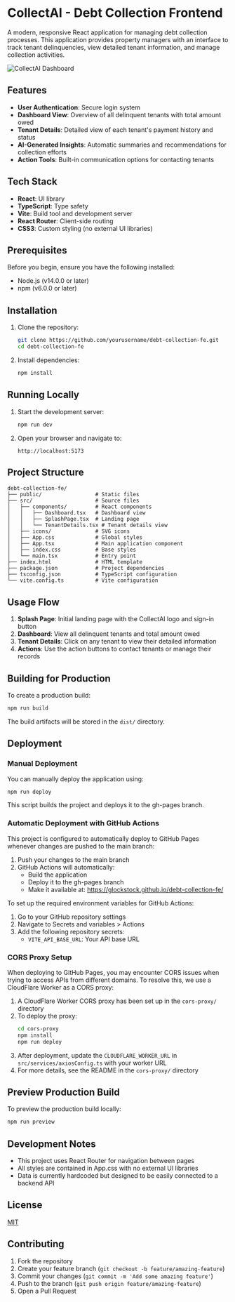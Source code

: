 # CollectAI - Debt Collection Frontend

A modern, responsive React application for managing debt collection processes. This application provides property managers with an interface to track tenant delinquencies, view detailed tenant information, and manage collection activities.

![CollectAI Dashboard](https://via.placeholder.com/600x400?text=CollectAI+Dashboard)

## Features

- **User Authentication**: Secure login system
- **Dashboard View**: Overview of all delinquent tenants with total amount owed
- **Tenant Details**: Detailed view of each tenant's payment history and status
- **AI-Generated Insights**: Automatic summaries and recommendations for collection efforts
- **Action Tools**: Built-in communication options for contacting tenants

## Tech Stack

- **React**: UI library
- **TypeScript**: Type safety
- **Vite**: Build tool and development server
- **React Router**: Client-side routing
- **CSS3**: Custom styling (no external UI libraries)

## Prerequisites

Before you begin, ensure you have the following installed:
- Node.js (v14.0.0 or later)
- npm (v6.0.0 or later)

## Installation

1. Clone the repository:
   ```bash
   git clone https://github.com/yourusername/debt-collection-fe.git
   cd debt-collection-fe
   ```

2. Install dependencies:
   ```bash
   npm install
   ```

## Running Locally

1. Start the development server:
   ```bash
   npm run dev
   ```

2. Open your browser and navigate to:
   ```
   http://localhost:5173
   ```

## Project Structure

```
debt-collection-fe/
├── public/                 # Static files
├── src/                    # Source files
│   ├── components/         # React components
│   │   ├── Dashboard.tsx   # Dashboard view
│   │   ├── SplashPage.tsx  # Landing page
│   │   └── TenantDetails.tsx # Tenant details view
│   ├── icons/              # SVG icons
│   ├── App.css             # Global styles
│   ├── App.tsx             # Main application component
│   ├── index.css           # Base styles
│   └── main.tsx            # Entry point
├── index.html              # HTML template
├── package.json            # Project dependencies
├── tsconfig.json           # TypeScript configuration
└── vite.config.ts          # Vite configuration
```

## Usage Flow

1. **Splash Page**: Initial landing page with the CollectAI logo and sign-in button
2. **Dashboard**: View all delinquent tenants and total amount owed
3. **Tenant Details**: Click on any tenant to view their detailed information
4. **Actions**: Use the action buttons to contact tenants or manage their records

## Building for Production

To create a production build:

```bash
npm run build
```

The build artifacts will be stored in the `dist/` directory.

## Deployment

### Manual Deployment

You can manually deploy the application using:

```bash
npm run deploy
```

This script builds the project and deploys it to the gh-pages branch.

### Automatic Deployment with GitHub Actions

This project is configured to automatically deploy to GitHub Pages whenever changes are pushed to the main branch:

1. Push your changes to the main branch
2. GitHub Actions will automatically:
   - Build the application
   - Deploy it to the gh-pages branch
   - Make it available at: https://glockstock.github.io/debt-collection-fe/

To set up the required environment variables for GitHub Actions:

1. Go to your GitHub repository settings
2. Navigate to Secrets and variables > Actions
3. Add the following repository secrets:
   - `VITE_API_BASE_URL`: Your API base URL

### CORS Proxy Setup

When deploying to GitHub Pages, you may encounter CORS issues when trying to access APIs from different domains. To resolve this, we use a CloudFlare Worker as a CORS proxy:

1. A CloudFlare Worker CORS proxy has been set up in the `cors-proxy/` directory
2. To deploy the proxy:
   ```bash
   cd cors-proxy
   npm install
   npm run deploy
   ```
3. After deployment, update the `CLOUDFLARE_WORKER_URL` in `src/services/axiosConfig.ts` with your worker URL
4. For more details, see the README in the `cors-proxy/` directory

## Preview Production Build

To preview the production build locally:

```bash
npm run preview
```

## Development Notes

- This project uses React Router for navigation between pages
- All styles are contained in App.css with no external UI libraries
- Data is currently hardcoded but designed to be easily connected to a backend API

## License

[MIT](LICENSE)

## Contributing

1. Fork the repository
2. Create your feature branch (`git checkout -b feature/amazing-feature`)
3. Commit your changes (`git commit -m 'Add some amazing feature'`)
4. Push to the branch (`git push origin feature/amazing-feature`)
5. Open a Pull Request
